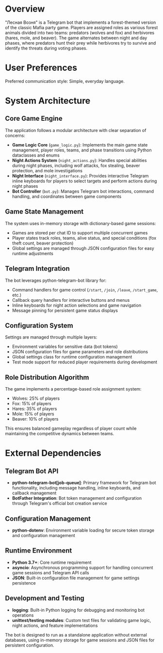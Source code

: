 # Overview

"Лесная Возня" is a Telegram bot that implements a forest-themed version of the classic Mafia party game. Players are assigned roles as various forest animals divided into two teams: predators (wolves and fox) and herbivores (hares, mole, and beaver). The game alternates between night and day phases, where predators hunt their prey while herbivores try to survive and identify the threats during voting phases.

# User Preferences

Preferred communication style: Simple, everyday language.

# System Architecture

## Core Game Engine
The application follows a modular architecture with clear separation of concerns:

- **Game Logic Core** (`game_logic.py`): Implements the main game state management, player roles, teams, and phase transitions using Python dataclasses and enums
- **Night Actions System** (`night_actions.py`): Handles special abilities during night phases, including wolf attacks, fox stealing, beaver protection, and mole investigations
- **Night Interface** (`night_interface.py`): Provides interactive Telegram inline keyboards for players to select targets and perform actions during night phases
- **Bot Controller** (`bot.py`): Manages Telegram bot interactions, command handling, and coordinates between game components

## Game State Management
The system uses in-memory storage with dictionary-based game sessions:
- Games are stored per chat ID to support multiple concurrent games
- Player states track roles, teams, alive status, and special conditions (fox theft count, beaver protection)
- Global settings are managed through JSON configuration files for easy runtime adjustments

## Telegram Integration
The bot leverages python-telegram-bot library for:
- Command handlers for game control (`/start`, `/join`, `/leave`, `/start_game`, etc.)
- Callback query handlers for interactive buttons and menus
- Inline keyboards for night action selections and game navigation
- Message pinning for persistent game status displays

## Configuration System
Settings are managed through multiple layers:
- Environment variables for sensitive data (bot tokens)
- JSON configuration files for game parameters and role distributions
- Global settings class for runtime configuration management
- Test mode support for reduced player requirements during development

## Role Distribution Algorithm
The game implements a percentage-based role assignment system:
- Wolves: 25% of players
- Fox: 15% of players  
- Hares: 35% of players
- Mole: 15% of players
- Beaver: 10% of players

This ensures balanced gameplay regardless of player count while maintaining the competitive dynamics between teams.

# External Dependencies

## Telegram Bot API
- **python-telegram-bot[job-queue]**: Primary framework for Telegram bot functionality, including message handling, inline keyboards, and callback management
- **BotFather Integration**: Bot token management and configuration through Telegram's official bot creation service

## Configuration Management  
- **python-dotenv**: Environment variable loading for secure token storage and configuration management

## Runtime Environment
- **Python 3.7+**: Core runtime requirement
- **asyncio**: Asynchronous programming support for handling concurrent game sessions and Telegram API calls
- **JSON**: Built-in configuration file management for game settings persistence

## Development and Testing
- **logging**: Built-in Python logging for debugging and monitoring bot operations
- **unittest/testing modules**: Custom test files for validating game logic, night actions, and feature implementations

The bot is designed to run as a standalone application without external databases, using in-memory storage for game sessions and JSON files for persistent configuration.